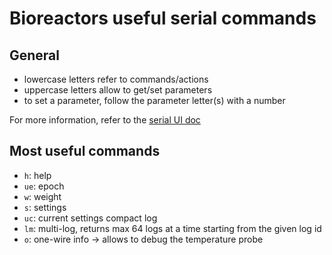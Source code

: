 # Bioreactors useful serial commands

## General

- lowercase letters refer to commands/actions
- uppercase letters allow to get/set parameters
- to set a parameter, follow the parameter letter(s) with a number

For more information, refer to the [serial UI doc](./-bioreactor-serial-UI)

## Most useful commands

- `h`: help
- `ue`: epoch
- `w`: weight
- `s`: settings
- `uc`: current settings compact log
- `lm`: multi-log, returns max 64 logs at a time starting from the given log id
- `o`: one-wire info -> allows to debug the temperature probe
